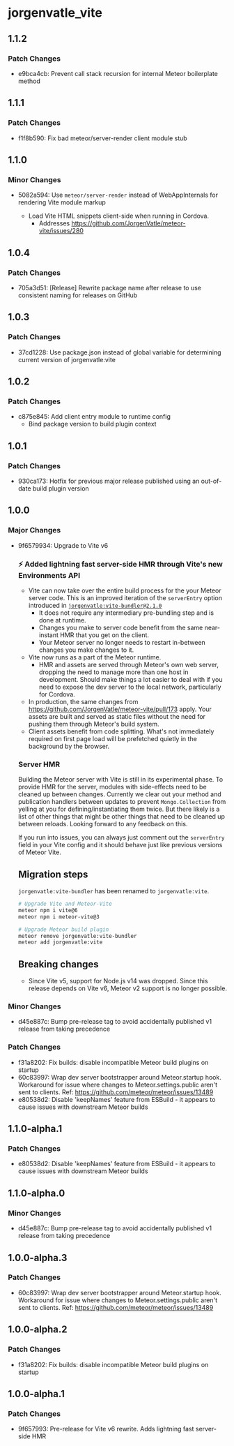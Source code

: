 # jorgenvatle_vite

## 1.1.2

### Patch Changes

- e9bca4cb: Prevent call stack recursion for internal Meteor boilerplate method

## 1.1.1

### Patch Changes

- f1f8b590: Fix bad meteor/server-render client module stub

## 1.1.0

### Minor Changes

- 5082a594: Use `meteor/server-render` instead of WebAppInternals for rendering Vite module markup

  - Load Vite HTML snippets client-side when running in Cordova.
    - Addresses https://github.com/JorgenVatle/meteor-vite/issues/280

## 1.0.4

### Patch Changes

- 705a3d51: [Release] Rewrite package name after release to use consistent naming for releases on GitHub

## 1.0.3

### Patch Changes

- 37cd1228: Use package.json instead of global variable for determining current version of jorgenvatle:vite

## 1.0.2

### Patch Changes

- c875e845: Add client entry module to runtime config
  - Bind package version to build plugin context

## 1.0.1

### Patch Changes

- 930ca173: Hotfix for previous major release published using an out-of-date build plugin version

## 1.0.0

### Major Changes

- 9f6579934: Upgrade to Vite v6

  ### ⚡ Added lightning fast server-side HMR through Vite's new Environments API

  - Vite can now take over the entire build process for the your Meteor server code. This is an improved iteration of the `serverEntry` option introduced in [`jorgenvatle:vite-bundler@2.1.0`](https://github.com/JorgenVatle/meteor-vite/releases/tag/vite-bundler%402.1.2)
    - It does not require any intermediary pre-bundling step and is done at runtime.
    - Changes you make to server code benefit from the same near-instant HMR that you get on the client.
    - Your Meteor server no longer needs to restart in-between changes you make changes to it.
  - Vite now runs as a part of the Meteor runtime.
    - HMR and assets are served through Meteor's own web server, dropping the need to manage more than one host in development. Should make things a lot easier to deal with if you need to expose the dev server to the local network, particularly for Cordova.
  - In production, the same changes from https://github.com/JorgenVatle/meteor-vite/pull/173 apply. Your assets are built and served as static files without the need for pushing them through Meteor's build system.
  - Client assets benefit from code splitting. What's not immediately required on first page load will be prefetched quietly in the background by the browser.

  ### Server HMR

  Building the Meteor server with Vite is still in its experimental phase. To provide HMR for the server, modules with side-effects need to be cleaned up between changes. Currently we clear out your method and publication handlers between updates to prevent `Mongo.Collection` from yelling at you for defining/instantiating them twice. But there likely is a list of other things that might be other things that need to be cleaned up between reloads. Looking forward to any feedback on this.

  If you run into issues, you can always just comment out the `serverEntry` field in your Vite config and it should behave just like previous versions of Meteor Vite.

  ## Migration steps

  `jorgenvatle:vite-bundler` has been renamed to `jorgenvatle:vite`.

  ```sh
  # Upgrade Vite and Meteor-Vite
  meteor npm i vite@6
  meteor npm i meteor-vite@3

  # Upgrade Meteor build plugin
  meteor remove jorgenvatle:vite-bundler
  meteor add jorgenvatle:vite
  ```

  ## Breaking changes

  - Since Vite v5, support for Node.js v14 was dropped. Since this release depends on Vite v6, Meteor v2 support is no longer possible.

### Minor Changes

- d45e887c: Bump pre-release tag to avoid accidentally published v1 release from taking precedence

### Patch Changes

- f31a8202: Fix builds: disable incompatible Meteor build plugins on startup
- 60c83997: Wrap dev server bootstrapper around Meteor.startup hook. Workaround for issue where changes to Meteor.settings.public aren't sent to clients. Ref: https://github.com/meteor/meteor/issues/13489
- e80538d2: Disable 'keepNames' feature from ESBuild - it appears to cause issues with downstream Meteor builds

## 1.1.0-alpha.1

### Patch Changes

- e80538d2: Disable 'keepNames' feature from ESBuild - it appears to cause issues with downstream Meteor builds

## 1.1.0-alpha.0

### Minor Changes

- d45e887c: Bump pre-release tag to avoid accidentally published v1 release from taking precedence

## 1.0.0-alpha.3

### Patch Changes

- 60c83997: Wrap dev server bootstrapper around Meteor.startup hook. Workaround for issue where changes to Meteor.settings.public aren't sent to clients. Ref: https://github.com/meteor/meteor/issues/13489

## 1.0.0-alpha.2

### Patch Changes

- f31a8202: Fix builds: disable incompatible Meteor build plugins on startup

## 1.0.0-alpha.1

### Patch Changes

- 9f657993: Pre-release for Vite v6 rewrite. Adds lightning fast server-side HMR
